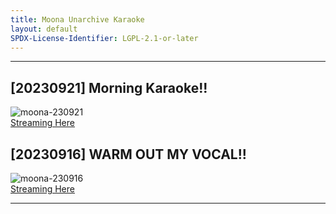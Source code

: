 ```yaml
---
title: Moona Unarchive Karaoke
layout: default
SPDX-License-Identifier: LGPL-2.1-or-later
---
```


---

## [20230921] Morning Karaoke!!

<div class="container">
  <img src="https://media.discordapp.net/attachments/1083515523846914179/1157386787392598176/20230921.jpg" alt="moona-230921"/>
</div>
<a href="../moona-230921/" class="button" role="button">
  Streaming Here
</a>

## [20230916] WARM OUT MY VOCAL!!

<div class="container">
  <img src="https://media.discordapp.net/attachments/1083515523846914179/1157386683667464243/20230916.jpg" alt="moona-230916"/>
</div>
<a href="../moona-230916/" class="button" role="button">
  Streaming Here
</a>

---
